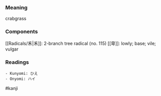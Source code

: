 ### Meaning

crabgrass

### Components

[[Radicals/禾|禾]]: 2-branch tree radical (no. 115) [[卑]]: lowly; base; vile; vulgar

### Readings

```
- Kunyomi: ひえ
- Onyomi: ハイ
```

#kanji